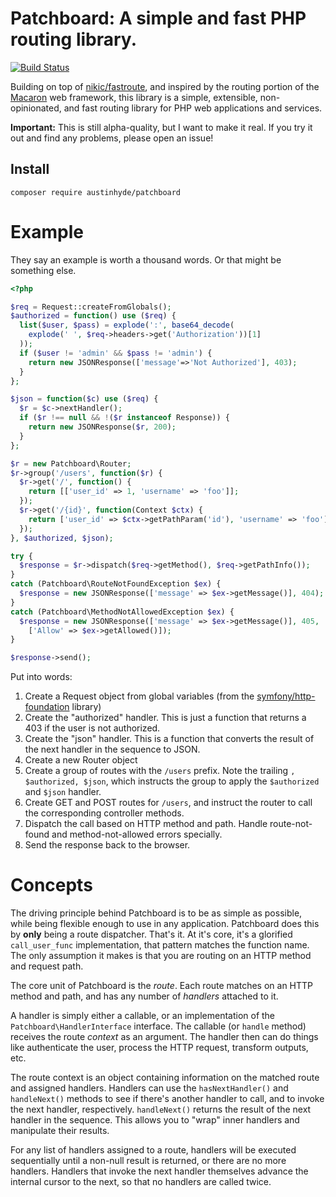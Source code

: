 # Patchboard: A simple and fast PHP routing library.

[![Build Status](https://travis-ci.org/austinhyde/patchboard.svg?branch=master)](https://travis-ci.org/austinhyde/patchboard)

Building on top of [nikic/fastroute](https://github.com/nikic/fastroute), and inspired by the routing
portion of the [Macaron](http://go-macaron.com/) web framework, this library is a simple, extensible,
non-opinionated, and fast routing library for PHP web applications and services.

**Important:** This is still alpha-quality, but I want to make it real. If you try it out and find any
problems, please open an issue!

## Install

```
composer require austinhyde/patchboard
```

# Example

They say an example is worth a thousand words. Or that might be something else.

```php
<?php

$req = Request::createFromGlobals();
$authorized = function() use ($req) {
  list($user, $pass) = explode(':', base64_decode(
    explode(' ', $req->headers->get('Authorization'))[1]
  ));
  if ($user != 'admin' && $pass != 'admin') {
    return new JSONResponse(['message'=>'Not Authorized'], 403);
  }
};

$json = function($c) use ($req) {
  $r = $c->nextHandler();
  if ($r !== null && !($r instanceof Response)) {
    return new JSONResponse($r, 200);
  }
};

$r = new Patchboard\Router;
$r->group('/users', function($r) {
  $r->get('/', function() {
    return [['user_id' => 1, 'username' => 'foo']];
  });
  $r->get('/{id}', function(Context $ctx) {
    return ['user_id' => $ctx->getPathParam('id'), 'username' => 'foo'];
  });
}, $authorized, $json);

try {
  $response = $r->dispatch($req->getMethod(), $req->getPathInfo());
}
catch (Patchboard\RouteNotFoundException $ex) {
  $response = new JSONResponse(['message' => $ex->getMessage()], 404);
}
catch (Patchboard\MethodNotAllowedException $ex) {
  $response = new JSONResponse(['message' => $ex->getMessage()], 405,
    ['Allow' => $ex->getAllowed()]);
}

$response->send();
```

Put into words:

1. Create a Request object from global variables (from the [symfony/http-foundation](https://github.com/symfony/http-foundation) library)
2. Create the "authorized" handler. This is just a function that returns a 403 if the user is not authorized.
3. Create the "json" handler. This is a function that converts the result of the next handler in the sequence to JSON.
4. Create a new Router object
5. Create a group of routes with the `/users` prefix. Note the trailing `, $authorized, $json`, which instructs the group to apply the `$authorized` and `$json` handler.
6. Create GET and POST routes for `/users`, and instruct the router to call the corresponding controller methods.
7. Dispatch the call based on HTTP method and path. Handle route-not-found and method-not-allowed errors specially.
8. Send the response back to the browser.

# Concepts

The driving principle behind Patchboard is to be as simple as possible, while being flexible enough to use in any application. Patchboard does this
by **only** being a route dispatcher. That's it. At it's core, it's a glorified `call_user_func` implementation, that pattern matches the function name.
The only assumption it makes is that you are routing on an HTTP method and request path.

The core unit of Patchboard is the *route*. Each route matches on an HTTP method and path, and has any number of *handlers* attached to it.

A handler is simply either a callable, or an implementation of the `Patchboard\HandlerInterface` interface. The callable (or `handle` method) receives the route *context*
as an argument. The handler then can do things like authenticate the user, process the HTTP request, transform outputs, etc.

The route context is an object containing information on the matched route and assigned handlers. Handlers can use the `hasNextHandler()` and `handleNext()` methods
to see if there's another handler to call, and to invoke the next handler, respectively. `handleNext()` returns the result of the next handler in the sequence. This
allows you to "wrap" inner handlers and manipulate their results.

For any list of handlers assigned to a route, handlers will be executed sequentially until a non-null result is returned, or there are no more handlers. Handlers
that invoke the next handler themselves advance the internal cursor to the next, so that no handlers are called twice.